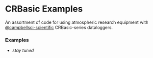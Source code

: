 CRBasic Examples
================

An assortment of code for using atmospheric research equipment with
[@campbellsci-scientific](https://github.com/campbell-scientific) CRBasic-series dataloggers. 

### Examples

* *stay tuned*
